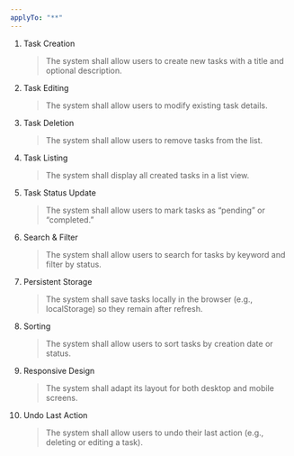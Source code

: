 ```yaml
---
applyTo: "**"
---
```


1. Task Creation
   > The system shall allow users to create new tasks with a title and optional description.
2. Task Editing
   > The system shall allow users to modify existing task details.
3. Task Deletion
   > The system shall allow users to remove tasks from the list.
4. Task Listing
   > The system shall display all created tasks in a list view.
5. Task Status Update
   > The system shall allow users to mark tasks as “pending” or “completed.”
6. Search & Filter
   > The system shall allow users to search for tasks by keyword and filter by status.
7. Persistent Storage
   > The system shall save tasks locally in the browser (e.g., localStorage) so they remain after refresh.
8. Sorting
   > The system shall allow users to sort tasks by creation date or status.
9. Responsive Design
   > The system shall adapt its layout for both desktop and mobile screens.
10. Undo Last Action
    > The system shall allow users to undo their last action (e.g., deleting or editing a task).

